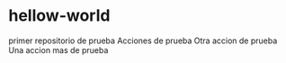 # hellow-world
primer repositorio de prueba
Acciones de prueba
Otra accion de prueba
Una accion mas de prueba
